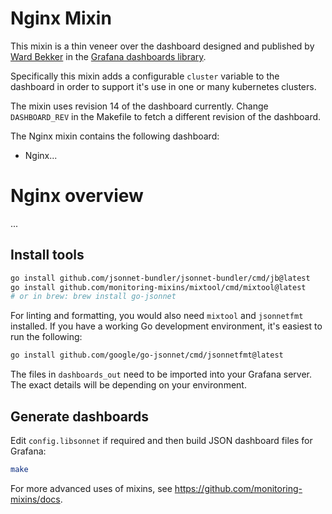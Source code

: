# Nginx Mixin

This mixin is a thin veneer over the dashboard designed and published by [Ward Bekker](https://grafana.com/orgs/wardbekker1) in the [Grafana dashboards library](https://grafana.com/grafana/dashboards/12559).

Specifically this mixin adds a configurable `cluster` variable to the dashboard in order to support it's use in one or many kubernetes clusters.

The mixin uses revision 14 of the dashboard currently. Change `DASHBOARD_REV` in the Makefile to fetch a different revision of the dashboard.

The Nginx mixin contains the following dashboard:

- Nginx...

# Nginx overview

...

## Install tools

```bash
go install github.com/jsonnet-bundler/jsonnet-bundler/cmd/jb@latest
go install github.com/monitoring-mixins/mixtool/cmd/mixtool@latest
# or in brew: brew install go-jsonnet
```

For linting and formatting, you would also need `mixtool` and `jsonnetfmt` installed. If you
have a working Go development environment, it's easiest to run the following:

```bash
go install github.com/google/go-jsonnet/cmd/jsonnetfmt@latest
```

The files in `dashboards_out` need to be imported
into your Grafana server. The exact details will be depending on your environment.

## Generate dashboards

Edit `config.libsonnet` if required and then build JSON dashboard files for Grafana:

```bash
make
```

For more advanced uses of mixins, see
https://github.com/monitoring-mixins/docs.
